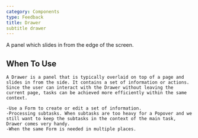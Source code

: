 ```yaml
---
category: Components
type: Feedback
title: Drawer
subtitle drawer
---
```


A panel which slides in from the edge of the screen.

## When To Use

    A Drawer is a panel that is typically overlaid on top of a page and slides in from the side. It contains a set of information or actions.  Since the user can interact with the Drawer without leaving the current page, tasks can be achieved more efficiently within the same context.

    -Use a Form to create or edit a set of information.
    -Processing subtasks. When subtasks are too heavy for a Popover and we still want to keep the subtasks in the context of the main task, Drawer comes very handy.
    -When the same Form is needed in multiple places.
